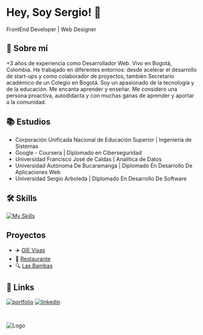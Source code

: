 
# Hey, Soy Sergio! 👋
FrontEnd Developer | Web Designer 

## 🚀 Sobre mí
+3 años de experiencia como Desarrollador Web. Vivo en Bogotá, Colombia. He trabajado en diferentes entornos: desde acelerar el desarrollo de start-ups y como colaborador de proyectos, también Secretario académico de un Colegio en Bogotá. Soy un apasionado de la tecnología y de la educación. Me encanta aprender y enseñar. Me considero una persona proactiva, autodidacta y con muchas ganas de aprender y aportar a la comunidad.


## 📚 Estudios

- Corporación Unificada Nacional de Educación Superior | Ingeniería de Sistemas
- Google - Coursera | Diplomado en Ciberseguridad
- Universidad Francisco José de Caldas | Analítica de Datos
- Universidad Autónoma De Bucaramanga | Diplomado En Desarrollo De Aplicaciones Web
- Universidad Sergio Arboleda | Diplomado En Desarrollo De Software


## 🛠 Skills

[![My Skills](https://skillicons.dev/icons?i=js,html,css,astro,gcp,github,git,nodejs,ps,py,react,tailwind,ts,vscode,wordpress)](https://skillicons.dev)



## Proyectos

 - ✈️ [GIE Visas](https://gievisas-developerx.netlify.app/)
 - 🍚 [Restaurante](https://restaurant-developerx.netlify.app/)
 - 🔍 [Las Bambas](https://lasbambas-developerx.netlify.app/)


## 🔗 Links
[![portfolio](https://img.shields.io/badge/my_portfolio-000?style=for-the-badge&logo=ko-fi&logoColor=white)](https://sergiostebanpgx.vercel.app/) 
[![linkedin](https://img.shields.io/badge/linkedin-0A66C2?style=for-the-badge&logo=linkedin&logoColor=white)](https://www.linkedin.com/in/sergiostebanpg/)

<br>

![Logo](https://i.imgur.com/BbFjWl9.png)



